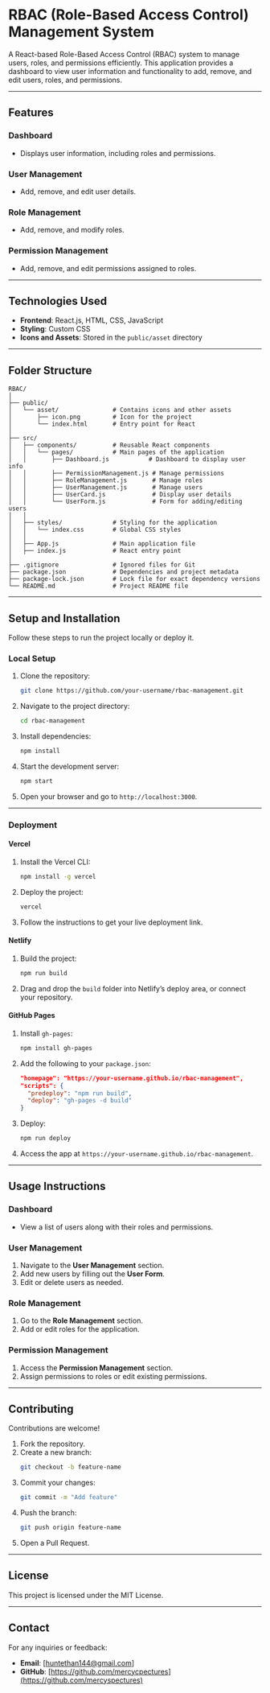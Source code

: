 # **RBAC (Role-Based Access Control) Management System**

A React-based Role-Based Access Control (RBAC) system to manage users, roles, and permissions efficiently. This application provides a dashboard to view user information and functionality to add, remove, and edit users, roles, and permissions.

---

## **Features**

### **Dashboard**
- Displays user information, including roles and permissions.

### **User Management**
- Add, remove, and edit user details.

### **Role Management**
- Add, remove, and modify roles.

### **Permission Management**
- Add, remove, and edit permissions assigned to roles.

---

## **Technologies Used**

- **Frontend**: React.js, HTML, CSS, JavaScript
- **Styling**: Custom CSS
- **Icons and Assets**: Stored in the `public/asset` directory

---

## **Folder Structure**

```
RBAC/
│
├── public/
│   └── asset/               # Contains icons and other assets
│       ├── icon.png         # Icon for the project
│       └── index.html       # Entry point for React
│
├── src/
│   ├── components/          # Reusable React components
│   │   └── pages/           # Main pages of the application
│   │       ├── Dashboard.js           # Dashboard to display user info
│   │       ├── PermissionManagement.js # Manage permissions
│   │       ├── RoleManagement.js       # Manage roles
│   │       ├── UserManagement.js       # Manage users
│   │       ├── UserCard.js             # Display user details
│   │       └── UserForm.js             # Form for adding/editing users
│   │
│   ├── styles/              # Styling for the application
│   │   └── index.css        # Global CSS styles
│   │
│   ├── App.js               # Main application file
│   ├── index.js             # React entry point
│
├── .gitignore               # Ignored files for Git
├── package.json             # Dependencies and project metadata
├── package-lock.json        # Lock file for exact dependency versions
└── README.md                # Project README file
```

---

## **Setup and Installation**

Follow these steps to run the project locally or deploy it.

### **Local Setup**

1. Clone the repository:
   ```bash
   git clone https://github.com/your-username/rbac-management.git
   ```
2. Navigate to the project directory:
   ```bash
   cd rbac-management
   ```
3. Install dependencies:
   ```bash
   npm install
   ```
4. Start the development server:
   ```bash
   npm start
   ```
5. Open your browser and go to `http://localhost:3000`.

---

### **Deployment**

#### **Vercel**
1. Install the Vercel CLI:
   ```bash
   npm install -g vercel
   ```
2. Deploy the project:
   ```bash
   vercel
   ```
3. Follow the instructions to get your live deployment link.

#### **Netlify**
1. Build the project:
   ```bash
   npm run build
   ```
2. Drag and drop the `build` folder into Netlify’s deploy area, or connect your repository.

#### **GitHub Pages**
1. Install `gh-pages`:
   ```bash
   npm install gh-pages
   ```
2. Add the following to your `package.json`:
   ```json
   "homepage": "https://your-username.github.io/rbac-management",
   "scripts": {
     "predeploy": "npm run build",
     "deploy": "gh-pages -d build"
   }
   ```
3. Deploy:
   ```bash
   npm run deploy
   ```
4. Access the app at `https://your-username.github.io/rbac-management`.

---

## **Usage Instructions**

### **Dashboard**
- View a list of users along with their roles and permissions.

### **User Management**
1. Navigate to the **User Management** section.
2. Add new users by filling out the **User Form**.
3. Edit or delete users as needed.

### **Role Management**
1. Go to the **Role Management** section.
2. Add or edit roles for the application.

### **Permission Management**
1. Access the **Permission Management** section.
2. Assign permissions to roles or edit existing permissions.

---

## **Contributing**

Contributions are welcome!  
1. Fork the repository.
2. Create a new branch:
   ```bash
   git checkout -b feature-name
   ```
3. Commit your changes:
   ```bash
   git commit -m "Add feature"
   ```
4. Push the branch:
   ```bash
   git push origin feature-name
   ```
5. Open a Pull Request.

---

## **License**
This project is licensed under the MIT License.

---

## **Contact**
For any inquiries or feedback:  
- **Email**: [huntethan144@gmail.com]  
- **GitHub**: [https://github.com/mercycpectures](https://github.com/mercyspectures)
